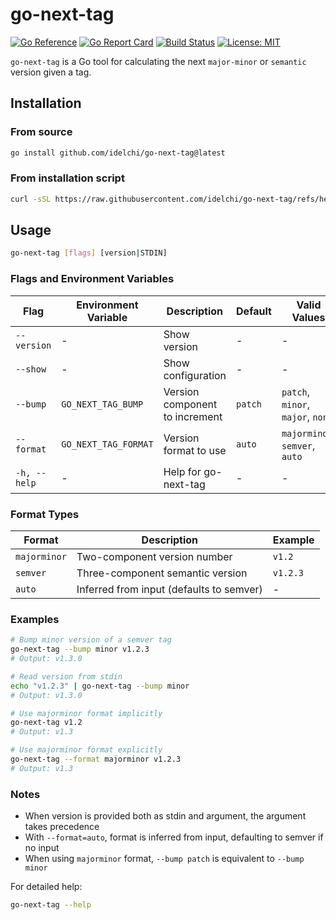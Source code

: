 # go-next-tag

[![Go Reference](https://pkg.go.dev/badge/github.com/idelchi/go-next-tag.svg)](https://pkg.go.dev/github.com/idelchi/go-next-tag)
[![Go Report Card](https://goreportcard.com/badge/github.com/idelchi/go-next-tag)](https://goreportcard.com/report/github.com/idelchi/go-next-tag)
[![Build Status](https://github.com/idelchi/go-next-tag/actions/workflows/github-actions.yml/badge.svg)](https://github.com/idelchi/go-next-tag/actions/workflows/github-actions.yml/badge.svg)
[![License: MIT](https://img.shields.io/badge/License-MIT-yellow.svg)](https://opensource.org/licenses/MIT)

`go-next-tag` is a Go tool for calculating the next `major-minor` or `semantic` version given a tag.

## Installation

### From source

```sh
go install github.com/idelchi/go-next-tag@latest
```

### From installation script

```sh
curl -sSL https://raw.githubusercontent.com/idelchi/go-next-tag/refs/heads/main/install.sh | sh -s -- -d ~/.local/bin
```

## Usage

```sh
go-next-tag [flags] [version|STDIN]
```

### Flags and Environment Variables

| Flag         | Environment Variable | Description                    | Default | Valid Values                      |
| ------------ | -------------------- | ------------------------------ | ------- | --------------------------------- |
| `--version`  | -                    | Show version                   | -       | -                                 |
| `--show`     | -                    | Show configuration             | -       | -                                 |
| `--bump`     | `GO_NEXT_TAG_BUMP`   | Version component to increment | `patch` | `patch`, `minor`, `major`, `none` |
| `--format`   | `GO_NEXT_TAG_FORMAT` | Version format to use          | `auto`  | `majorminor`, `semver`, `auto`    |
| `-h, --help` | -                    | Help for go-next-tag           | -       | -                                 |

### Format Types

| Format       | Description                              | Example  |
| ------------ | ---------------------------------------- | -------- |
| `majorminor` | Two-component version number             | `v1.2`   |
| `semver`     | Three-component semantic version         | `v1.2.3` |
| `auto`       | Inferred from input (defaults to semver) | -        |

### Examples

```sh
# Bump minor version of a semver tag
go-next-tag --bump minor v1.2.3
# Output: v1.3.0

# Read version from stdin
echo "v1.2.3" | go-next-tag --bump minor
# Output: v1.3.0

# Use majorminor format implicitly
go-next-tag v1.2
# Output: v1.3

# Use majorminor format explicitly
go-next-tag --format majorminor v1.2.3
# Output: v1.3
```

### Notes

- When version is provided both as stdin and argument, the argument takes precedence
- With `--format=auto`, format is inferred from input, defaulting to semver if no input
- When using `majorminor` format, `--bump patch` is equivalent to `--bump minor`

For detailed help:

```sh
go-next-tag --help
```
